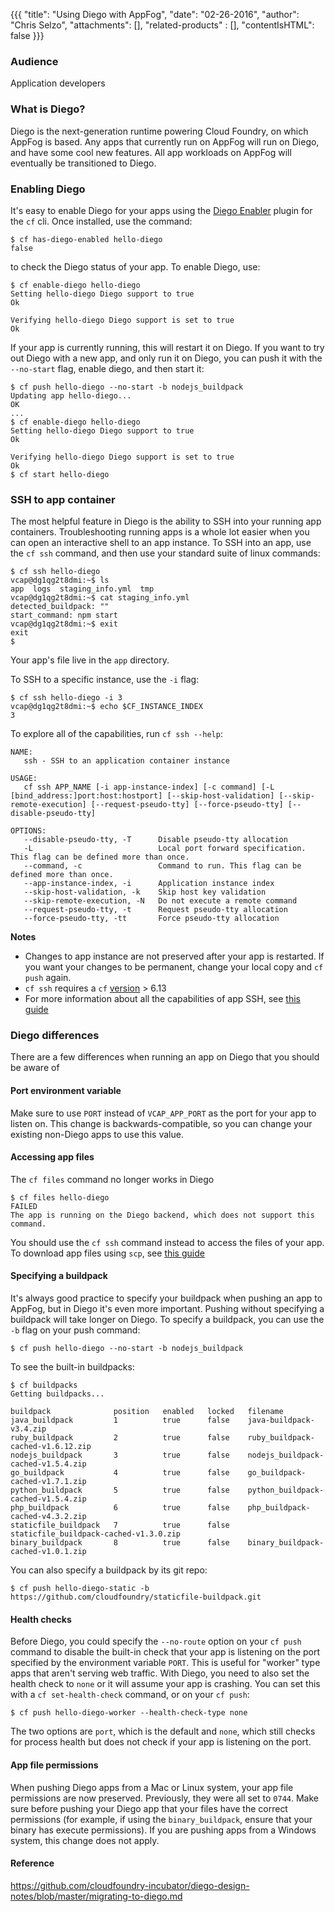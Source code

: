 {{{
  "title": "Using Diego with AppFog",
  "date": "02-26-2016",
  "author": "Chris Selzo",
  "attachments": [],
  "related-products" : [],
  "contentIsHTML": false
}}}

### Audience

Application developers

### What is Diego?

Diego is the next-generation runtime powering Cloud Foundry, on which AppFog is based.  Any apps that currently run on AppFog will run on Diego, and have some cool new features.  All app workloads on AppFog will eventually be transitioned to Diego.

### Enabling Diego

It's easy to enable Diego for your apps using the [Diego Enabler](https://github.com/cloudfoundry-incubator/Diego-Enabler) plugin for the `cf` cli.  Once installed, use the command:
```
$ cf has-diego-enabled hello-diego
false
```
to check the Diego status of your app.  To enable Diego, use:
```
$ cf enable-diego hello-diego
Setting hello-diego Diego support to true
Ok

Verifying hello-diego Diego support is set to true
Ok
```
If your app is currently running, this will restart it on Diego.  If you want to try out Diego with a new app, and only run it on Diego, you can push it with the `--no-start` flag, enable diego, and then start it:
```
$ cf push hello-diego --no-start -b nodejs_buildpack
Updating app hello-diego...
OK
...
$ cf enable-diego hello-diego
Setting hello-diego Diego support to true
Ok

Verifying hello-diego Diego support is set to true
Ok
$ cf start hello-diego
```

### SSH to app container

The most helpful feature in Diego is the ability to SSH into your running app containers.  Troubleshooting running apps is a whole lot easier when you can open an interactive shell to an app instance.  To SSH into an app, use the `cf ssh` command, and then use your standard suite of linux commands:
```
$ cf ssh hello-diego
vcap@dg1qg2t8dmi:~$ ls
app  logs  staging_info.yml  tmp
vcap@dg1qg2t8dmi:~$ cat staging_info.yml
detected_buildpack: ""
start_command: npm start
vcap@dg1qg2t8dmi:~$ exit
exit
$
```

Your app's file live in the `app` directory.

To SSH to a specific instance, use the `-i` flag:
```
$ cf ssh hello-diego -i 3
vcap@dg1qg2t8dmi:~$ echo $CF_INSTANCE_INDEX
3
```

To explore all of the capabilities, run `cf ssh --help`:
```
NAME:
   ssh - SSH to an application container instance

USAGE:
   cf ssh APP_NAME [-i app-instance-index] [-c command] [-L [bind_address:]port:host:hostport] [--skip-host-validation] [--skip-remote-execution] [--request-pseudo-tty] [--force-pseudo-tty] [--disable-pseudo-tty]

OPTIONS:
   --disable-pseudo-tty, -T      Disable pseudo-tty allocation
   -L                            Local port forward specification. This flag can be defined more than once.
   --command, -c                 Command to run. This flag can be defined more than once.
   --app-instance-index, -i      Application instance index
   --skip-host-validation, -k    Skip host key validation
   --skip-remote-execution, -N   Do not execute a remote command
   --request-pseudo-tty, -t      Request pseudo-tty allocation
   --force-pseudo-tty, -tt       Force pseudo-tty allocation
```

**Notes**
* Changes to app instance are not preserved after your app is restarted.  If you want your changes to be permanent, change your local copy and `cf push` again.
* `cf ssh` requires a `cf` [version](https://github.com/cloudfoundry/cli/releases) > 6.13
* For more information about all the capabilities of app SSH, see [this guide](https://docs.cloudfoundry.org/devguide/deploy-apps/ssh-apps.html)

### Diego differences

There are a few differences when running an app on Diego that you should be aware of

#### Port environment variable

Make sure to use `PORT` instead of `VCAP_APP_PORT` as the port for your app to listen on.  This change is backwards-compatible, so you can change your existing non-Diego apps to use this value.

#### Accessing app files

The `cf files` command no longer works in Diego

```
$ cf files hello-diego
FAILED
The app is running on the Diego backend, which does not support this command.
```

You should use the `cf ssh` command instead to access the files of your app.  To download app files using `scp`, see [this guide](https://docs.cloudfoundry.org/devguide/deploy-apps/ssh-apps.html#other-ssh-access)

#### Specifying a buildpack

It's always good practice to specify your buildpack when pushing an app to AppFog, but in Diego it's even more important.  Pushing without specifying a buildpack will take longer on Diego.  To specify a buildpack, you can use the `-b` flag on your push command:
```
$ cf push hello-diego --no-start -b nodejs_buildpack
```

To see the built-in buildpacks:
```
$ cf buildpacks
Getting buildpacks...

buildpack              position   enabled   locked   filename   
java_buildpack         1          true      false    java-buildpack-v3.4.zip   
ruby_buildpack         2          true      false    ruby_buildpack-cached-v1.6.12.zip   
nodejs_buildpack       3          true      false    nodejs_buildpack-cached-v1.5.4.zip   
go_buildpack           4          true      false    go_buildpack-cached-v1.7.1.zip   
python_buildpack       5          true      false    python_buildpack-cached-v1.5.4.zip   
php_buildpack          6          true      false    php_buildpack-cached-v4.3.2.zip   
staticfile_buildpack   7          true      false    staticfile_buildpack-cached-v1.3.0.zip   
binary_buildpack       8          true      false    binary_buildpack-cached-v1.0.1.zip
```

You can also specify a buildpack by its git repo:
```
$ cf push hello-diego-static -b https://github.com/cloudfoundry/staticfile-buildpack.git
```

#### Health checks

Before Diego, you could specify the `--no-route` option on your `cf push` command to disable the built-in check that your app is listening on the port specified by the environment variable `PORT`.  This is useful for "worker" type apps that aren't serving web traffic.  With Diego, you need to also set the health check to `none` or it will assume your app is crashing.  You can set this with a `cf set-health-check` command, or on your `cf push`:
```
$ cf push hello-diego-worker --health-check-type none
```
The two options are `port`, which is the default and `none`, which still checks for process health but does not check if your app is listening on the port.

#### App file permissions

When pushing Diego apps from a Mac or Linux system, your app file permissions are now preserved.  Previously, they were all set to `0744`.  Make sure before pushing your Diego app that your files have the correct permissions (for example, if using the `binary_buildpack`, ensure that your binary has execute permissions).  If you are pushing apps from a Windows system, this change does not apply.

#### Reference
https://github.com/cloudfoundry-incubator/diego-design-notes/blob/master/migrating-to-diego.md
